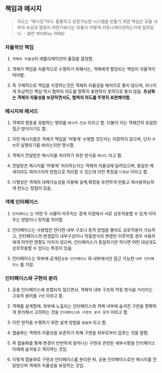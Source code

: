 ## 책임과 메시지

> 의도는 “메시징”이다. 훌륭하고 성장가능한 시스템을 만들기 위한 핵심은 모듈 내부의 속성과 행동이 어떤가보다는 모듈이 어떻게 커뮤니케이션하는가에 달려있다.  *- 엘런 케이(Key 1998)*
> 

### 자율적인 책임

1. `객체의 자율성`이 애플리케이션의 품질을 결정함. 

2. 객체가 책임을 자율적으로 수행하기 위해서는, 객체에게 할당되는 책임이 자율적이어야함.

1. 즉 구체적으로 책임을 지정하는것은 객체의 자율성을 해치므로 좋지 않으며, 지나치게 추상적인 책임 역시 협력의 의도를 명확히 표현하지 못하므로 좋지 않음. **추상화는 객체의 자율성을 보장하면서도, 협력의 의도를 뚜렷히 표현해야함.**

### 메시지와 메서드

1. 객체의 행동을 유발하는 행위를 `메시지-전송` 이라고 함. 더불어 이는 객체간의 유일한 접근 방식이기도 함.

1. 이런 메시지들은 객체가 책임을 ‘어떻게’ 수행할 것인지는 지정하지 않으며, 단지 `무엇`이 실행되기를 바라는지만 명시함. 

1. 객체가 전달받은 메시지를 처리하기 위한  방식을 `메서드` 라고 함. 

1. 전달받은 메시지를 ‘어떻게’ 처리하는지는 객체의 자율성에 달려있으며, 동일한 메세지라도 여러가지의 방법으로 처리할 수 있는데 이런 특징을 `다형성` 이라고 함.

1. 다형성은 객체의 대체가능성을 이용해 설계,확장을 유연하게 만들고 재사용하능하게 만드는 장점이 있음.

### 객체 인터페이스

1. `인터페이스` 는 어떤 두 사물이 마주치는 경계 지점에서 서로 상호작용할 수 있게 이어주는 방법이나 장치를 의미함. 

1. 인터페이스는 사용법만 안다면 내부 구조나 동작 방법을 몰라도 상호작용이 가능하고, 인터페이스의 변경없이 내부구성이나 작동방식의 변경만 이루어질 경우 사용자에게 아무런 영향도 미치지 않으며, 인터페이스가 동일하기만 하다면 어떤 대상과도 상호작용할 수 있다는 특징이 있음. 

1. 인터페이스는 외부에 공개된`공용-인터페이스` 와 내부에서만 접근 가능한 `내부 인터페이스` 를 가짐. 

### 인터페이스와 구현의 분리

1. 공용 인터페이스에 포함되지 않으면서, 객체의 내부 구조와 작동 방식을 가리키는 고유의 용어를 `구현` 이라고 함. 

1. 객체를 설계할때, 외부에 노출되는 인터페이스와 객체 내부에 숨겨진 구현을 명확하게 분리해서 고려하는 것을 `인터페이스와 구현의 분리 원칙` 이라고 함. 

1. 이런 원칙을 수행하기 위한 설계 방법을 `캡슐화` 라고 함. 

1. 캡슐화는 객체의 자율성을 보존하기 위해 구현을 외부로부터 감추는 것을 말함.

1. 즉 캡슐화를 통해 변경이 빈번하게 일어나는 구현과 관련된 세부사항을 인터페이스 아래에 숨겨놓고 격리하는 것임. 

1. 이렇게 캡슐화로 구현과 인터페이스를 분리한 뒤, 공용 인터페이스로만 메시지를 전달받으며 객체의 자율성을 보장하는 것임.